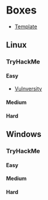 # Boxes 

- [Template](template.md)

## Linux

### TryHackMe

#### Easy

- [Vulnversity](vulnversity.md)

#### Medium

#### Hard

## Windows

### TryHackMe

#### Easy

#### Medium

#### Hard

